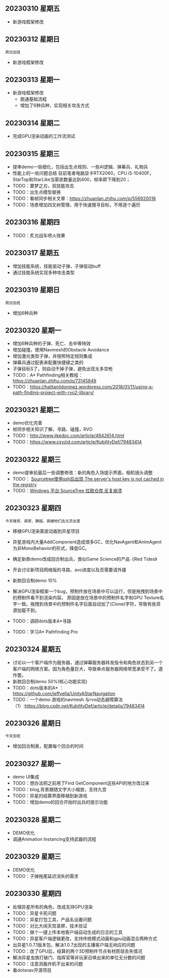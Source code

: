 ## 20230310 星期五
- 新游戏框架修改

## 20230312 星期日
``周日加班``
- 新游戏框架修改


## 20230313 星期一
- 新游戏框架修改
  - 跑通基础流程
  - 增加了6种兵种，实现相关攻击方式
  
## 20230314 星期二
- 完成GPU渲染动画的工作流测试

## 20230315 星期三
- 提审demo一些细化，包括出生点规则、一些AI逻辑、弹幕兵、礼物兵
- 性能上的一些问题总结
目前笔者电脑显卡RTX2060，CPU i5-10400F。StarTop和StarLike当蒙皮数量达到400，帧率即下降到20；
- TODO：噩梦之刃，双技能攻击
- TODO：出生点模型替换
- TODO：看帧同步相关文章：https://zhuanlan.zhihu.com/p/556920018
- TODO：场景增加四叉树管理，用于快速搜寻目标，不用逐个遍历


## 20230316 星期四
- TODO：炙刃战车喷火效果

## 20230317 星期五
- 增加技能系统，技能驱动子弹，子弹驱动buff
- 通过技能系统实现多种攻击类型

## 20230319 星期日
``周日加班``

- 增加6种兵种

## 20230320 星期一
- 增加6种兵种的子弹、死亡、击中等特效
- 增加碰撞，使用Navmesh的Obstacle Avoidance
- 增加激光类型子弹，并按照特定规则集成
- 弹幕兵通过配表来配置快捷键之类的
- 子弹目标S了，则自动干掉子弹，避免出现太多空枪
- TODO：A* Pathfinding相关教程：https://zhuanlan.zhihu.com/p/73145849
- TODO：https://halitanildonmez.wordpress.com/2018/01/11/using-a-path-finding-project-with-rvo2-library/

## 20230321 星期二
- demo优化完善
- 帧同步相关知识了解，寻路、碰撞，RVO
- TODO：http://www.jikedoc.com/article/4642614.html
- TODO：https://www.cxyzjd.com/article/KubilityDef/79483414

## 20230322 星期三
- demo提审前最后一些调整修改：新的角色入场提示界面，相机镜头调整
- TODO： [Sourcetree使用ssh后出现 The server's host key is not cached in the registry](https://www.cnblogs.com/ring1992/p/16589304.html)
- TODO：[Windows 平台 SourceTree 拉取仓库 反复崩溃](https://www.cnblogs.com/lesten/p/16202268.html)


## 20230323 星期四
``今天强哥、飒哥、静姐、飒嫂他们去北京出差``
- 移植GPU渲染蒙皮动画到异星项目
- 异星游戏内大量AddComponent造成很多GC，优化NavAgent和AnimAgent为非MonoBehavior的形式，降低GC。
- 确定新款demo改成回合制出兵，类似Game Science的产品《Red Tides》
- 开会讨论新项目网络版的寻路、avo进度以及否需要请外援
- 新款回合制demo 10%
- 解决GPU渲染框架一个bug，预制件放在场景中可以运行，但是拖拽到场景中的预制件看不到渲染内容。
原因是放在场景中的预制件名字和GPU Texture名字一致。拖拽到场景中的预制件名字后面自动加了(Clone)字符，导致有些资源加载不到。

- TODO：调研dots版本A*寻路
- TODO：学习A* Pathfinding Pro

## 20230324 星期五
- 讨论以一个客户端作为服务器，通过弹幕服务器转发指令和角色状态到另一个客户端的网络方案。因为角色量巨大，导致单点服务器网络带宽承受不了。遂作罢。
- 新款回合制demo 50%(核心功能实现)
- TODO：dots版本的A* ：https://github.com/jeffvella/UnityAStarNavigation
- TODO：一个demo 游戏的navmesh 与rvo动态避障算法（1）:https://blog.csdn.net/KubilityDef/article/details/79483414

## 20230326 星期日
``今天加班``
- 增加回合制表，配置每个回合的时间

## 20230327 星期一
- demo UI集成
- TODO：想办法把之前用了Find GetComponent这些API的地方改过来
- TODO：blog,背景跟随文字大小缩放，支持九宫
- TODO：异星的结算界面移植到新游戏
- TODO：增加demo的回合开始时出兵的提示功能


## 20230328 星期二
- DEMO优化
- 调通Animation Instancing支持武器的流程

## 20230329 星期三
- DEMO优化
- TODO：子弹拖尾延迟消失的需求

## 20230330 星期四
- 处理异星所有的角色，改成支持GPU渲染
- TODO：异星卡死问题
- TODO：异星打包工具，产品名设置问题
- TODO：对比大闹天宫录屏，技术验证
- TODO：做个一键上传本地客户端自动生成的日志的工具
- TODO：异星客户端逻辑更改，支持传统模式动画和gpu动画混合两种方式
- 出异星1.0.7.1版本包，解决1.0.7出现的主播客户端无响应的问题
- TODO：改了GPU后，结算的两个3D预制件节点有材质球丢失情况
- 解决异星虫族打破门、指挥官等非玩家召唤出来的单位无分数的问题
- TODO：注意测轰炸机不出来的问题
- 看dotsnav开源项目